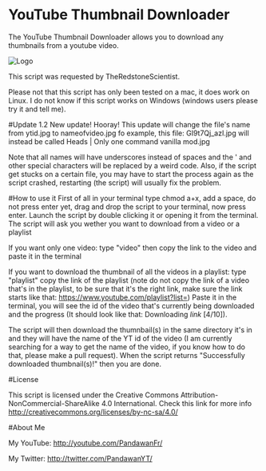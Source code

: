 # YouTube Thumbnail Downloader
The YouTube Thumbnail Downloader allows you to download any thumbnails from a youtube video.

![Logo](https://copy.com/qqVptxSE6NaQSv0K/YoutubeThumbnailDownloader256.png)

This script was requested by TheRedstoneScientist.

Please not that this script has only been tested on a mac, it does work on Linux. 
I do not know if this script works on Windows (windows users please try it and tell me).

#Update 1.2
New update! Hooray! This update will change the file's name from ytid.jpg to nameofvideo.jpg fo example, this file: GI9t7Qj_azI.jpg will instead be called Heads | Only one command vanilla mod.jpg 

Note that all names will have underscores instead of spaces and the ' and other special characters will be replaced by a weird code. Also, if the script get stucks on a certain file, you may have to start the process again as the script crashed, restarting (the script) will usually fix the problem.  

#How to use it
First of all in your terminal type chmod a+x, add a space, do not press enter yet, drag and drop the script to your terminal, now press enter.
Launch the script by double clicking it or opening it from the terminal.
The script will ask you wether you want to download from a video or a playlist


If you want only one video:
  type "video"
  then copy the link to the video and paste it in the terminal
  
If you want to download the thumbnail of all the videos in a playlist:
  type "playlist"
  copy the link of the playlist (note do not copy the link of a video that's in the playlist, to be sure that it's the right link, make sure the link starts like that: https://www.youtube.com/playlist?list=)
  Paste it in the terminal, you will see the id of the video that's currently being downloaded and the progress (It should look like that: Downloading *link* [4/10]).

The script will then download the thumnbail(s) in the same directory it's in and they will have the name of the YT id of the video (I am currently searching for a way to get the name of the video, if you know how to do that, please make a pull request).
When the script returns "Successfully downloaded thumbnail(s)!" then you are done. 

#License

This script is licensed under the Creative Commons Attribution-NonCommercial-ShareAlike 4.0 International.
Check this link for more info http://creativecommons.org/licenses/by-nc-sa/4.0/

#About Me

My YouTube: http://youtube.com/PandawanFr/

My Twitter: http://twitter.com/PandawanYT/
